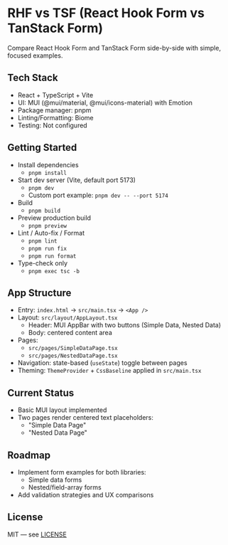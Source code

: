 # RHF vs TSF (React Hook Form vs TanStack Form)

Compare React Hook Form and TanStack Form side-by-side with simple, focused examples.

## Tech Stack
- React + TypeScript + Vite
- UI: MUI (@mui/material, @mui/icons-material) with Emotion
- Package manager: pnpm
- Linting/Formatting: Biome
- Testing: Not configured

## Getting Started
- Install dependencies
  - `pnpm install`
- Start dev server (Vite, default port 5173)
  - `pnpm dev`
  - Custom port example: `pnpm dev -- --port 5174`
- Build
  - `pnpm build`
- Preview production build
  - `pnpm preview`
- Lint / Auto-fix / Format
  - `pnpm lint`
  - `pnpm run fix`
  - `pnpm run format`
- Type-check only
  - `pnpm exec tsc -b`

## App Structure
- Entry: `index.html` → `src/main.tsx` → `<App />`
- Layout: `src/layout/AppLayout.tsx`
  - Header: MUI AppBar with two buttons (Simple Data, Nested Data)
  - Body: centered content area
- Pages:
  - `src/pages/SimpleDataPage.tsx`
  - `src/pages/NestedDataPage.tsx`
- Navigation: state-based (`useState`) toggle between pages
- Theming: `ThemeProvider` + `CssBaseline` applied in `src/main.tsx`

## Current Status
- Basic MUI layout implemented
- Two pages render centered text placeholders:
  - "Simple Data Page"
  - "Nested Data Page"

## Roadmap
- Implement form examples for both libraries:
  - Simple data forms
  - Nested/field-array forms
- Add validation strategies and UX comparisons

## License
MIT — see [LICENSE](./LICENSE)
